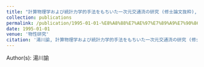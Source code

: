 ```yaml
---
title: "計算物理学および統計力学的手法をもちいた一次元交通流の研究 (修士論文抜粋),"
collection: publications
permalink: /publication/1995-01-01-%E8%A8%88%E7%AE%97%E7%89%A9%E7%90%86%E5%AD%A6%E3%81%8A%E3%82%88%E3%81%B3%E7%B5%B1%E8%A8%88%E5%8A%9B%E5%AD%A6%E7%9A%84%E6%89%8B%E6%B3%95%E3%82%92%E3%82%82%E3%81%A1%E3%81%84%E3%81%9F
date: 1995-01-01
venue: '物性研究'
citation: '湯川諭, 計算物理学および統計力学的手法をもちいた一次元交通流の研究 (修士論文抜粋),, 物性研究, <b>65</b>, 117, (1995)'
---
```


Author(s): 湯川諭
